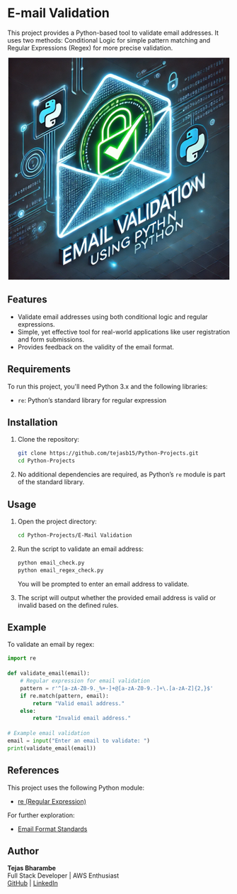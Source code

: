 # E-mail Validation

This project provides a Python-based tool to validate email addresses. It uses two methods: Conditional Logic for simple pattern matching and Regular Expressions (Regex) for more precise validation.

<div style="text-align:center;">
  <img src="./E-mail Validation Thumbnail Image.jpg" alt="email validation Project Thumbnail" width="500px" height="auto">
</div>

## Features

- Validate email addresses using both conditional logic and regular expressions.
- Simple, yet effective tool for real-world applications like user registration and form submissions.
- Provides feedback on the validity of the email format.

## Requirements

To run this project, you'll need Python 3.x and the following libraries:

- `re`: Python’s standard library for regular expression

## Installation

1. Clone the repository:

   ```bash
   git clone https://github.com/tejasb15/Python-Projects.git
   cd Python-Projects
   ```

2. No additional dependencies are required, as Python’s `re` module is part of the standard library.

## Usage

1. Open the project directory:

   ```bash
   cd Python-Projects/E-Mail Validation
   ```

2. Run the script to validate an email address:

   ```bash
   python email_check.py
   python email_regex_check.py
   ```

   You will be prompted to enter an email address to validate.

3. The script will output whether the provided email address is valid or invalid based on the defined rules.

## Example

To validate an email by regex:

```python
import re

def validate_email(email):
    # Regular expression for email validation
    pattern = r'^[a-zA-Z0-9._%+-]+@[a-zA-Z0-9.-]+\.[a-zA-Z]{2,}$'
    if re.match(pattern, email):
        return "Valid email address."
    else:
        return "Invalid email address."

# Example email validation
email = input("Enter an email to validate: ")
print(validate_email(email))
```

## References

This project uses the following Python module:

- [re (Regular Expression)](https://docs.python.org/3/library/re.html)

For further exploration:

- [Email Format Standards](https://en.wikipedia.org/wiki/Email_address)

## Author

**Tejas Bharambe**  
Full Stack Developer | AWS Enthusiast  
[GitHub](https://github.com/tejasb15) | [LinkedIn](https://www.linkedin.com/in/tejasb15/)

